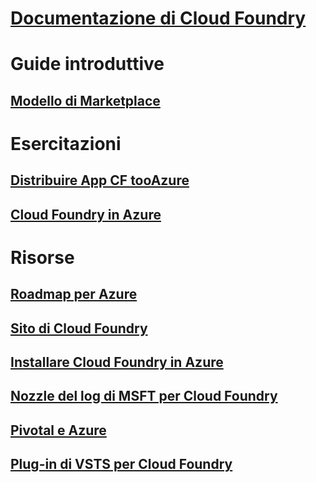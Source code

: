 # [Documentazione di Cloud Foundry](index.md)
# Guide introduttive
## [Modello di Marketplace](https://azuremarketplace.microsoft.com/marketplace/apps/pivotal.pivotal-cloud-foundry)
# Esercitazioni
## [Distribuire App CF tooAzure](/azure/virtual-machines/linux/cloudfoundry-deploy-your-first-app)
## [Cloud Foundry in Azure](/azure/virtual-machines/linux/cloudfoundry-get-started)
# Risorse
## [Roadmap per Azure](https://azure.microsoft.com/roadmap/)
## [Sito di Cloud Foundry](https://docs.cloudfoundry.org/)
## [Installare Cloud Foundry in Azure](https://docs.pivotal.io/pivotalcf/1-11/customizing/pcf_azure.html)
## [Nozzle del log di MSFT per Cloud Foundry](https://github.com/Azure/oms-log-analytics-firehose-nozzle)
## [Pivotal e Azure](https://pivotal.io/partners/microsoft)
## [Plug-in di VSTS per Cloud Foundry](https://github.com/Microsoft/vsts-cloudfoundry)
